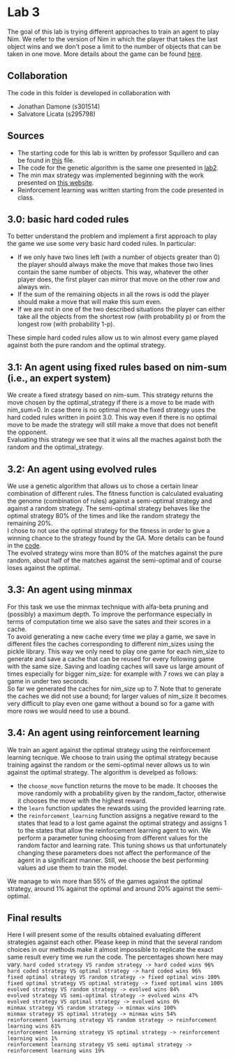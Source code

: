 # Lab 3 
The goal of this lab is trying different approaches to train an agent to play Nim. 
We refer to the version of Nim in which the player that takes the last object wins and we don't pose a limit to the number of objects that can be taken in one move. More details about the game can be found [here](https://en.wikipedia.org/wiki/Nim). 

## Collaboration
The code in this folder is developed in collaboration with  
- Jonathan Damone (s301514)
- Salvatore Licata (s295798)

## Sources
- The starting code for this lab is written by professor Squillero and can be found in [this](https://github.com/squillero/computational-intelligence/blob/master/2022-23/lab3_nim.ipynb) file.
- The code for the genetic algorithm is the same one presented in [lab2](https://github.com/scoleri-mr/computational_intelligence_2022_301841/blob/main/lab2/lab2_set_covering_GA.ipynb).
- The min max strategy was implemented beginning with the work presented on [this website](https://realpython.com/python-minimax-nim/#lose-the-game-of-nim-against-a-python-minimax-player).
- Reinforcement learning was written starting from the code presented in class.
## 3.0: basic hard coded rules
To better understand the problem and implement a first approach to play the game we use some very basic hard coded rules. In particular:
- If we only have two lines left (with a number of objects greater than 0) the player should always make the move that makes those two lines contain the same number of objects. This way, whatever the other player does, the first player can mirror that move on the other row and always win.
- If the sum of the remaining objects in all the rows is odd the player should make a move that will make this sum even.
- If we are not in one of the two described situations the player can either take all the objects from the shortest row (with probability p) or from the longest row (with probability 1-p).  

These simple hard coded rules allow us to win almost every game played against both the pure random and the optimal strategy.

## 3.1: An agent using fixed rules based on nim-sum (i.e., an expert system)
We create a fixed strategy based on nim-sum. This strategy returns the move chosen by the optimal_strategy if there is a move to be made with nim_sum=0.
In case there is no optimal move the fixed strategy uses the hard coded rules written in point 3.0. This way even if there is no optimal move to be made the strategy will still make a move that does not benefit the opponent.  
Evaluating this strategy we see that it wins all the maches against both the random and the optimal_strategy.

## 3.2: An agent using evolved rules
We use a genetic algorithm that allows us to chose a certain linear combination of different rules. The fitness function is calculated evaluating the genome (combination of rules) against a semi-optimal strategy and against a random strategy.
The semi-optimal strategy behaves like the optimal strategy 80% of the times and like the random strategy the remaining 20%.  
I chose to not use the optimal strategy for the fitness in order to give a winning chance to the strategy found by the GA.
More details can be found in the [code](https://github.com/scoleri-mr/computational_intelligence_2022_301841/blob/main/lab3/lab3.ipynb).  
The evolved strategy wins more than 80% of the matches against the pure random, about half of the matches against the semi-optimal and of course loses against the optimal.

## 3.3: An agent using minmax
For this task we use the minmax technique with alfa-beta pruning and (possibly) a maximum depth. To improve the performance especially in terms of computation time we also save the sates and their scores in a cache.  
To avoid generating a new cache every time we play a game, we save in different files the caches corresponding to different nim_sizes using the pickle library. This way we only need to play one game for each nim_size to generate and save a cache that can be reused for every following game with the same size. Saving and loading caches will save us large amount of times especially for bigger nim_size: for example with 7 rows we can play a game in under two seconds.  
So far we generated the caches for nim_size up to 7. Note that to generate the caches we did not use a bound; for larger values of nim_size it becomes very difficult to play even one game without a bound so for a game with more rows we would need to use a bound.

## 3.4: An agent using reinforcement learning
We train an agent against the optimal strategy using the reinforcement learning tecnique. We choose to train using the optimal strategy because training against the random or the semi-optimal never allows us to win against the optimal strategy.
The algorithm is develped as follows:
- the `choose_move` function returns the move to be made. It chooses the move randomly with a probability given by the random_factor, otherwise it chooses the move with the highest reward.
- the `learn` function updates the rewards using the provided learning rate.
- the `reinforcement_learning` function assigns a negative reward to the states that lead to a lost game against the optimal strategy and assigns 1 to the states that allow the reinforcement learning agent to win. 
We perform a parameter tuning choosing from different values for the random factor and learning rate. This tuning shows us that unfortunately changing these parameters does not affect the performance of the agent in a significant manner. Still, we choose the best performing values ad use them to train the model.  

We manage to win more than 55% of the games against the optimal strategy, around 1% against the optimal and around 20% against the semi-optimal.

## Final results
Here I will present some of the results obtained evaluating different strategies against each other. Please keep in mind that the several random choices in our methods make it almost impossible to replicate the exact same result every time we run the code. The percentages shown here may vary.
`hard coded strategy VS random strategy -> hard coded wins 96%`  
`hard coded strategy VS optimal strategy -> hard coded wins 96%`  
`fixed optimal strategy VS random strategy -> fixed optimal wins 100%`  
`fixed optimal strategy VS optimal strategy -> fixed optimal wins 100%`  
`evolved strategy VS random strategy -> evolved wins 84%`  
`evolved strategy VS semi-optimal strategy -> evolved wins 47%`  
`evolved strategy VS optimal strategy -> evolved wins 0%`  
`minmax strategy VS random strategy -> minmax wins 100%`    
`minmax strategy VS optimal strategy -> minmax wins 54%`  
`reinforcement learning strategy VS random strategy -> reinforcement learning wins 61%`  
`reinforcement learning strategy VS optimal strategy -> reinforcement learning wins 1%`  
`reinforcement learning strategy VS semi optimal strategy -> reinforcement learning wins 19%`